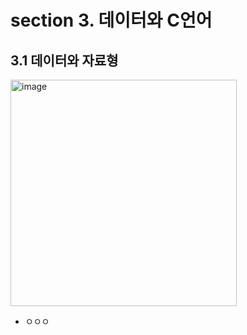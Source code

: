 # section 3. 데이터와 C언어


## 3.1 데이터와 자료형

<img width="362" alt="image" src="https://github.com/suuxxirr/STUDY/assets/102400242/b46f9b30-4105-48cc-b6df-6cd3af6e651f">


- ㅇㅇㅇ
